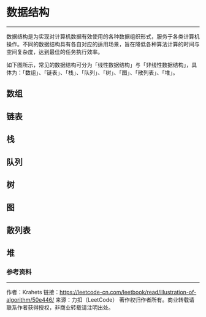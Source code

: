 # 数据结构
***
数据结构是为实现对计算机数据有效使用的各种数据组织形式，服务于各类计算机操作。不同的数据结构具有各自对应的适用场景，旨在降低各种算法计算的时间与空间复杂度，达到最佳的任务执行效率。

如下图所示，常见的数据结构可分为「线性数据结构」与「非线性数据结构」，具体为：「数组」、「链表」、「栈」、「队列」、「树」、「图」、「散列表」、「堆」。
## 数组
## 链表
## 栈
## 队列
## 树
## 图
## 散列表
## 堆
### 参考资料
***
作者：Krahets
链接：https://leetcode-cn.com/leetbook/read/illustration-of-algorithm/50e446/
来源：力扣（LeetCode）
著作权归作者所有。商业转载请联系作者获得授权，非商业转载请注明出处。